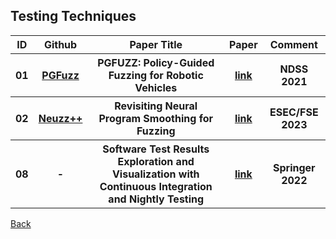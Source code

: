<head>
  <meta charset="utf-8">

  <meta name="description" content="Testing Techniques">
  <meta name="author" content="SitePoint">

  <link rel="stylesheet" href="css/styles.css?v=1.0">

  <!--[if lt IE 9]>
    <script src="https://cdnjs.cloudflare.com/ajax/libs/html5shiv/3.7.3/html5shiv.js"></script>
  <![endif]-->
</head>

<body>
  
  <h2>Testing Techniques </h2>
  
<table class="tg">

  <tr>
    <th> ID </th>    
    <th> Github </th>    
    <th class="tg-yw4l"> Paper Title </th> 
    <th> Paper </th>    
    <th class="tg-yw4l"> Comment </th> 
  </tr>
  
  <tr>
    <th> 01 </th>
    <th> <a href="https://github.com/purseclab/PGFuzz">PGFuzz</a> </th>
    <th class="tg-yw4l"> PGFUZZ: Policy-Guided Fuzzing for Robotic Vehicles </th> 
    <th> <a href="https://www.ndss-symposium.org/ndss-paper/pgfuzz-policy-guided-fuzzing-for-robotic-vehicles/">link</a> </th>    
    <th class="tg-yw4l">  NDSS 2021 </th>   
  </tr>

  <tr>
    <th> 02 </th>
    <th> <a href="https://github.com/boschresearch/neuzzplusplus">Neuzz++</a> </th>
    <th class="tg-yw4l"> Revisiting Neural Program Smoothing for Fuzzing </th> 
    <th> <a href="https://arxiv.org/pdf/2309.16618.pdf">link</a> </th>
    <th class="tg-yw4l"> ESEC/FSE 2023 </th>
  </tr>

  <tr>
    <th> 08 </th>
    <th> - </th>     
    <th class="tg-yw4l"> Software Test Results Exploration and Visualization with Continuous Integration and Nightly Testing </th> 
    <th> <a href="https://link.springer.com/chapter/10.1007/978-3-031-28332-1_25"> link </a> </th>    
    <th class="tg-yw4l"> Springer 2022 </th>   
  </tr>

</table>
<a href="https://github.com/Trusted-AI-in-System-Test/Literature">Back</a>
  
</body>
</html>
